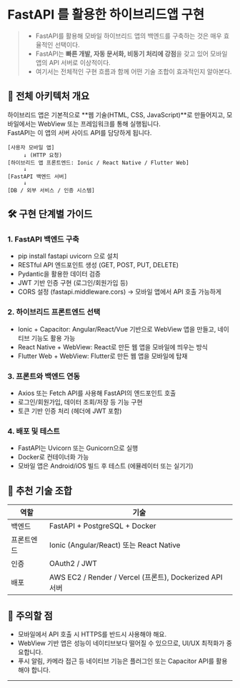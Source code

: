 # FastAPI 를 활용한 하이브리드앱 구현 
> - FastAPI를 활용해 모바일 하이브리드 앱의 백엔드를 구축하는 것은 매우 효율적인 선택이다. 
> - FastAPI는 **빠른 개발, 자동 문서화, 비동기 처리에 강점**을 갖고 있어 모바일 앱의 API 서버로 이상적이다. 
> - 여기서는 전체적인 구현 흐름과 함께 어떤 기술 조합이 효과적인지 알아본다.

## 🧩 전체 아키텍처 개요
하이브리드 앱은 기본적으로 **웹 기술(HTML, CSS, JavaScript)**로 만들어지고, 모바일에서는 WebView 또는 프레임워크를 통해 실행됩니다. <br/>
FastAPI는 이 앱의 서버 사이드 API를 담당하게 됩니다.

```text
[사용자 모바일 앱]
     ↓ (HTTP 요청)
[하이브리드 앱 프론트엔드: Ionic / React Native / Flutter Web]
     ↓
[FastAPI 백엔드 서버]
     ↓
[DB / 외부 서비스 / 인증 시스템]
```

## 🛠️ 구현 단계별 가이드

### 1. FastAPI 백엔드 구축
- pip install fastapi uvicorn 으로 설치
- RESTful API 엔드포인트 생성 (GET, POST, PUT, DELETE)
- Pydantic을 활용한 데이터 검증
- JWT 기반 인증 구현 (로그인/회원가입 등)
- CORS 설정 (fastapi.middleware.cors) → 모바일 앱에서 API 호출 가능하게

### 2. 하이브리드 프론트엔드 선택
- Ionic + Capacitor: Angular/React/Vue 기반으로 WebView 앱을 만들고, 네이티브 기능도 활용 가능
- React Native + WebView: React로 만든 웹 앱을 모바일에 띄우는 방식
- Flutter Web + WebView: Flutter로 만든 웹 앱을 모바일에 탑재

### 3. 프론트와 백엔드 연동
- Axios 또는 Fetch API를 사용해 FastAPI의 엔드포인트 호출
- 로그인/회원가입, 데이터 조회/저장 등 기능 구현
- 토큰 기반 인증 처리 (헤더에 JWT 포함)

### 4. 배포 및 테스트
- FastAPI는 Uvicorn 또는 Gunicorn으로 실행
- Docker로 컨테이너화 가능
- 모바일 앱은 Android/iOS 빌드 후 테스트 (에뮬레이터 또는 실기기)

## 🚀 추천 기술 조합
| 역할 | 기술 | 
|-----|-----| 
| 백엔드    |  FastAPI + PostgreSQL + Docker                          | 
| 프론트엔드 |  Ionic (Angular/React) 또는 React Native                | 
| 인증      |  OAuth2 / JWT                                          | 
| 배포      |  AWS EC2 / Render / Vercel (프론트), Dockerized API 서버 | 

## 📌 주의할 점
- 모바일에서 API 호출 시 HTTPS를 반드시 사용해야 해요.
- WebView 기반 앱은 성능이 네이티브보다 떨어질 수 있으므로, UI/UX 최적화가 중요합니다.
- 푸시 알림, 카메라 접근 등 네이티브 기능은 플러그인 또는 Capacitor API를 활용해야 합니다.

---
